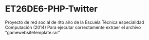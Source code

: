 # ET26DE6-PHP-Twitter
Proyecto de red social de 4to año de la Escuela Técnica especialidad Computación (2014)
Para ejecutar correctamente extraer el archivo "gamewebsitetemplate.rar"

